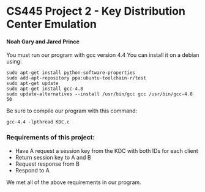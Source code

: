 # CS445 Project 2 - Key Distribution Center Emulation
#### Noah Gary and Jared Prince

You must run our program with gcc version 4.4 You can install it on a debian using: 

```
sudo apt-get install python-software-properties
sudo add-apt-repository ppa:ubuntu-toolchain-r/test
sudo apt-get update
sudo apt-get install gcc-4.8
sudo update-alternatives --install /usr/bin/gcc gcc /usr/bin/gcc-4.8 50
```

Be sure to compile our program with this command:

`gcc-4.4 -lpthread KDC.c`

### Requirements of this project:

* Have A request a session key from the KDC with both IDs for each client
* Return session key to A and B
* Request response from B
* Respond to A

We met all of the above requirements in our program.
